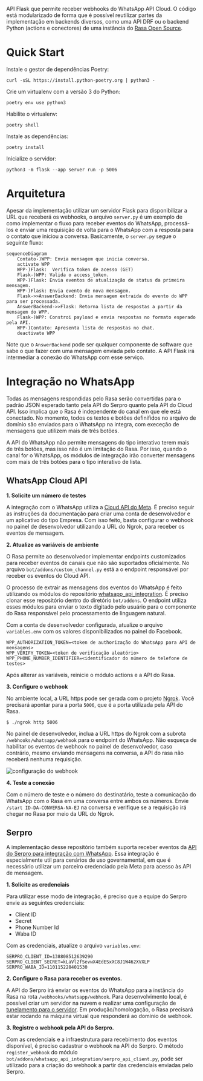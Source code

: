 API Flask que permite receber webhooks do WhatsApp API Cloud. O código está modularizado
de forma que é possível reutilizar partes da implementação em backends diversos, como
uma API DRF ou o backend Python (actions e conectores) de uma instância do [Rasa Open Source](https://rasa.com/docs/rasa/actions/).

# Quick Start

Instale o gestor de dependências Poetry:

    curl -sSL https://install.python-poetry.org | python3 -

Crie um virtualenv com a versão 3 do Python:

    poetry env use python3

Habilite o virtualenv:

    poetry shell

Instale as dependências:

    poetry install

Inicialize o servidor:

    python3 -m flask --app server run -p 5006

# Arquitetura

Apesar da implementação utilizar um servidor Flask para disponibilizar a URL que receberá
os webhooks, o arquivo `server.py` é um exemplo de como implementar o fluxo para
receber eventos do WhatsApp, processá-los e enviar uma requisição de volta para o WhatsApp 
com a resposta para o contato que iniciou a conversa. Basicamente, o `server.py` segue
o seguinte fluxo:

```mermaid
sequenceDiagram
    Contato-)WPP: Envia mensagem que inicia conversa.
    activate WPP
    WPP-)Flask:  Verifica token de acesso (GET)
    Flask-)WPP: Valida o access_token.
    WPP-)Flask: Envia eventos de atualização de status da primeira mensagem.
    WPP-)Flask: Envia evento de nova mensagem.
    Flask->>AnswerBackend: Envia mensagem extraida do evento do WPP para ser processada.
    AnswerBackend->>Flask: Retorna lista de respostas a partir da mensagem do WPP.
    Flask-)WPP: Constroi payload e envia respostas no formato esperado pela API.
    WPP-)Contato: Apresenta lista de respostas no chat.
    deactivate WPP
```

Note que o `AnswerBackend` pode ser qualquer componente de software que sabe o que fazer
com uma mensagem enviada pelo contato. A API Flask irá intermediar a conexão do WhatsApp
com esse serviço.

# Integração no WhatsApp

Todas as mensagens respondidas pelo Rasa serão convertidas para o padrão JSON
esperado tanto pela API do Serpro quanto pela API do Cloud API. Isso implica que
o Rasa é independente do canal em que ele está conectado. No momento, todos os textos 
e botões definifidos no arquivo de domínio são enviados para o WhatsApp na integra, com
execeção de mensagens que utilizem mais de três botões.

A API do WhatsApp não permite mensagens do tipo interativo terem mais de três botões, 
mas isso não é um limitação do Rasa. Por isso, quando o canal for o WhatsApp, os módulos
de integração irão converter mensagens com mais de três botões para o tipo interativo
de lista.

## WhatsApp Cloud API

**1. Solicite um número de testes**

A integração com o WhatsApp utiliza a [Cloud API do Meta](https://developers.facebook.com/docs/whatsapp/cloud-api/get-started#configure-webhooks).
É preciso seguir as instruções da documentação para criar uma conta de desenvolvedor e
um aplicativo do tipo Empresa. Com isso feito, basta configurar o webhook no painel
de desenvolvedor utilizando a URL do Ngrok, para receber os eventos de mensagem.

**2. Atualize as variáveis de ambiente**

O Rasa permite ao desenvolvedor implementar endpoints customizados para receber eventos
de canais que não são suportados oficialmente. No arquivo `bot/addons/custom_channel.py` 
está a o endpoint responsável por receber os eventos do Cloud API.

O processo de extrair as mensagens dos eventos do WhatsApp é feito utilizando os
módulos do repositório [whatsapp_api_integration](https://gitlab.com/pencillabs/ej/whatsapp-api-integration).
É preciso clonar esse repositório dentro do diretório `bot/addons`.
O endpoint utiliza esses módulos para enviar o texto digitado pelo usuário para o
componente do Rasa responsável pelo processamento de linguagem natural.

Com a conta de desenvolvedor configurada, atualize o arquivo `variables.env` 
com os valores disponibilizados no painel do Facebook.
 
```
WPP_AUTHORIZATION_TOKEN=<token de authorização do WhatsApp para API de mensagens>
WPP_VERIFY_TOKEN=<token de verificação aleatório>
WPP_PHONE_NUMBER_IDENTIFIER=<identificador do número de telefone de testes>
```

Após alterar as variáveis, reinicie o módulo actions e a API do Rasa.

**3. Configure o webhook**

No ambiente local, a URL https pode ser gerada com o projeto [Ngrok](https://ngrok.com/).
Você precisará apontar para a porta `5006`, que é a porta utilizada pela API do Rasa.

```shell
$ ./ngrok http 5006
```

No painel de desenvolvedor, inclua a URL https do Ngrok com a subrota `/webhooks/whatsapp/webhook`
para o endpoint do WhatsApp. Não esqueça de habilitar os eventos de webhook no painel de desenvolvedor,
caso contrário, mesmo enviando mensagens na conversa, a API do rasa não receberá nenhuma requisição.

![configuração do webhook](./img/facebook_webhhok.png)

**4. Teste a conexão**

Com o número de teste e o número do destinatário, teste a comunicação do WhatsApp com o
Rasa em uma conversa entre ambos os números. Envie `/start ID-DA-CONVERSA-NA-EJ` na
conversa e verifique se a requisição irá chegar no Rasa por meio da URL do Ngrok.

## Serpro

A implementação desse repositório também suporta receber eventos da [API do Serpro para
integração com WhatsApp](https://gitlab.com/pencillabs/ej/ej-application/-/merge_requests/307).
Essa integração é especialmente util para cenários de uso governamental, em que é necessário
utilizar um parceiro credenciado pela Meta para acesso às API de mensagem.

**1. Solicite as credenciais**

Para utilizar esse modo de integração, é preciso que a equipe do Serpro envie as seguintes
credenciais:

- Client ID
- Secret
- Phone Number Id
- Waba ID

Com as credenciais, atualize o arquivo `variables.env`:
```
SERPRO_CLIENT_ID=138808512639290
SERPRO_CLIENT_SECRET=kLaVl2fSevwX4EdESxXC8J1W462XVXLP
SERPRO_WABA_ID=110115228401530
```

**2. Configure o Rasa para receber os eventos.**

A API do Serpro irá enviar os eventos do WhatsApp para a instância do Rasa na rota
`/webhooks/whatsapp/webhook`. Para desenvolvimento local, é possível criar um servidor
na nuvem e realizar uma configuração de [tunelamento para o servidor](https://gist.github.com/gdamjan/4586758). 
Em produção/homologação, o Rasa precisará estar rodando na máquina virtual que 
responderá ao domínio de webhook.


**3. Registre o webhook pela API do Serpro.**

Com as credenciais e a infraestrutura para recebimento dos eventos disponível, é preciso
cadastrar o webhook na API do Serpro. O método `register_webhook` do módulo
`bot/addons/whatsapp_api_integration/serpro_api_client.py`, pode ser utilizado para
a criação do webhook a partir das credenciais enviadas pelo Serpro.

